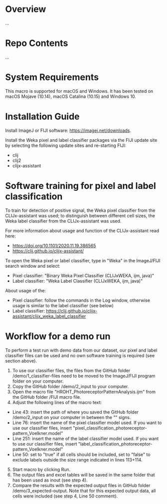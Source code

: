 # Overview
...

# Repo Contents
...

# System Requirements
This macro is supported for macOS and Windows. It has been tested on macOS Mojave (10.14), macOS Catalina (10.15) and Windows 10.

# Installation Guide
Install ImageJ or FIJI software: https://imagej.net/downloads.

Install the Weka pixel and label classifier packages via the FIJI update site by selecting the following update sites and re-starting FIJI:
- clij
- clij2
- clijx-assistant

# Software training for pixel and label classification
To train for detection of positive signal, the Weka pixel classifier from the CLIJx-assistant was used; to distinguish between different cell sizes, the Weka label classifier from the CLIJx-assistant was used.

For more information about usage and function of the CLIJx-assistant read here: 
- https://doi.org/10.1101/2020.11.19.386565
- https://clij.github.io/clijx-assistant/

To open the Weka pixel or label classifier, type in "Weka" in the ImageJ/FIJI search window and select:
- Pixel classifier: "Binary Weka Pixel Classifier (CLIJxWEKA, ijm, java)"
- Label classifier: "Weka Label Classifier (CLIJxWEKA, ijm, java)"

About usage of the:
- Pixel classifier: follow the commands in the Log window, otherwise usage is similar to the label classifier (see below)
- Label classifier: https://clij.github.io/clijx-assistant/clijx_weka_label_classifier

# Workflow for a demo run
To perform a test run with demo data from our dataset, our pixel and label classifier files can be used and no own software training is required (see section above).
1. To use our classifier files, the files from the GitHub folder /demo/1_classifier-files need to be moved to the ImageJ/FIJI program folder on your computer.
2. Copy the GitHub folder /demo/2_input to your computer.
3. Open the macro file "HROHT_PhotoreceptorPatternAnalysis.ijm" from the GitHub folder /FIJI macro file.
4. Adjust the following lines of the macro text:
- Line 43: insert the path of where you saved the GitHub folder /demo/2_input on your computer in between the "" signs.
- Line 76: insert the name of the pixel classifier model used. If you want to use our classifier files, insert "pixel_classification_photoreceptor-pattern_Voelkner.model"
- Line 251: insert the name of the label classifier model used. If you want to use our classifier files, insert "label_classification_photoreceptor-pattern_Voelkner.model"
- Line 50: set to "true" if all cells should be included, set to "false" to exclude labels outside the size range indicated in lines 113+114.
5. Start macro by clicking Run.
6. The output files and excel tables will be saved in the same folder that has been used as inout (see step 4).
7. Compare the results with the expected output files in GitHub folder /demo/3_expected-output. Note that for this expected output data, all cells were included (see step 4, Line 50 comment).


